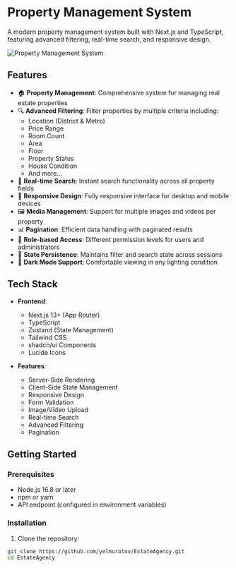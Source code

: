 # Property Management System

A modern property management system built with Next.js and TypeScript, featuring advanced filtering, real-time search, and responsive design.

![Property Management System](placeholder.svg)

## Features

- 🏠 **Property Management**: Comprehensive system for managing real estate properties
- 🔍 **Advanced Filtering**: Filter properties by multiple criteria including:
  - Location (District & Metro)
  - Price Range
  - Room Count
  - Area
  - Floor
  - Property Status
  - House Condition
  - And more...
- 🔎 **Real-time Search**: Instant search functionality across all property fields
- 📱 **Responsive Design**: Fully responsive interface for desktop and mobile devices
- 🖼️ **Media Management**: Support for multiple images and videos per property
- 📊 **Pagination**: Efficient data handling with paginated results
- 🔐 **Role-based Access**: Different permission levels for users and administrators
- 💾 **State Persistence**: Maintains filter and search state across sessions
- 🌙 **Dark Mode Support**: Comfortable viewing in any lighting condition

## Tech Stack

- **Frontend**:
  - Next.js 13+ (App Router)
  - TypeScript
  - Zustand (State Management)
  - Tailwind CSS
  - shadcn/ui Components
  - Lucide Icons

- **Features**:
  - Server-Side Rendering
  - Client-Side State Management
  - Responsive Design
  - Form Validation
  - Image/Video Upload
  - Real-time Search
  - Advanced Filtering
  - Pagination

## Getting Started

### Prerequisites

- Node.js 16.8 or later
- npm or yarn
- API endpoint (configured in environment variables)

### Installation

1. Clone the repository:
```bash
git clone https://github.com/yelmuratov/EstateAgency.git
cd EstateAgency
